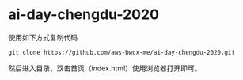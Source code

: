# ai-day-chengdu-2020



使用如下方式复制代码
```
git clone https://github.com/aws-bwcx-me/ai-day-chengdu-2020.git
```

然后进入目录，双击首页（index.html）使用浏览器打开即可。

